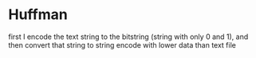 # Huffman

first I encode the text string to the bitstring (string with only 0 and 1), and then convert that string to string encode with lower data than text file

